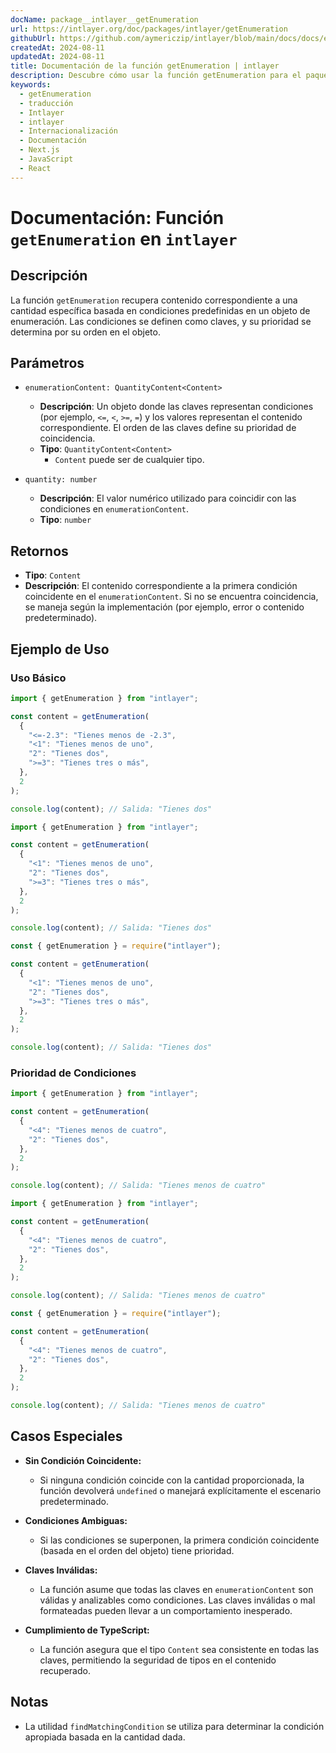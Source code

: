 ```yaml
---
docName: package__intlayer__getEnumeration
url: https://intlayer.org/doc/packages/intlayer/getEnumeration
githubUrl: https://github.com/aymericzip/intlayer/blob/main/docs/docs/en/packages/intlayer/getEnumeration.md
createdAt: 2024-08-11
updatedAt: 2024-08-11
title: Documentación de la función getEnumeration | intlayer
description: Descubre cómo usar la función getEnumeration para el paquete intlayer
keywords:
  - getEnumeration
  - traducción
  - Intlayer
  - intlayer
  - Internacionalización
  - Documentación
  - Next.js
  - JavaScript
  - React
---
```


# Documentación: Función `getEnumeration` en `intlayer`

## Descripción

La función `getEnumeration` recupera contenido correspondiente a una cantidad específica basada en condiciones predefinidas en un objeto de enumeración. Las condiciones se definen como claves, y su prioridad se determina por su orden en el objeto.

## Parámetros

- `enumerationContent: QuantityContent<Content>`

  - **Descripción**: Un objeto donde las claves representan condiciones (por ejemplo, `<=`, `<`, `>=`, `=`) y los valores representan el contenido correspondiente. El orden de las claves define su prioridad de coincidencia.
  - **Tipo**: `QuantityContent<Content>`
    - `Content` puede ser de cualquier tipo.

- `quantity: number`

  - **Descripción**: El valor numérico utilizado para coincidir con las condiciones en `enumerationContent`.
  - **Tipo**: `number`

## Retornos

- **Tipo**: `Content`
- **Descripción**: El contenido correspondiente a la primera condición coincidente en el `enumerationContent`. Si no se encuentra coincidencia, se maneja según la implementación (por ejemplo, error o contenido predeterminado).

## Ejemplo de Uso

### Uso Básico

```typescript codeFormat="typescript"
import { getEnumeration } from "intlayer";

const content = getEnumeration(
  {
    "<=-2.3": "Tienes menos de -2.3",
    "<1": "Tienes menos de uno",
    "2": "Tienes dos",
    ">=3": "Tienes tres o más",
  },
  2
);

console.log(content); // Salida: "Tienes dos"
```

```javascript codeFormat="esm"
import { getEnumeration } from "intlayer";

const content = getEnumeration(
  {
    "<1": "Tienes menos de uno",
    "2": "Tienes dos",
    ">=3": "Tienes tres o más",
  },
  2
);

console.log(content); // Salida: "Tienes dos"
```

```javascript codeFormat="commonjs"
const { getEnumeration } = require("intlayer");

const content = getEnumeration(
  {
    "<1": "Tienes menos de uno",
    "2": "Tienes dos",
    ">=3": "Tienes tres o más",
  },
  2
);

console.log(content); // Salida: "Tienes dos"
```

### Prioridad de Condiciones

```typescript codeFormat="typescript"
import { getEnumeration } from "intlayer";

const content = getEnumeration(
  {
    "<4": "Tienes menos de cuatro",
    "2": "Tienes dos",
  },
  2
);

console.log(content); // Salida: "Tienes menos de cuatro"
```

```javascript codeFormat="esm"
import { getEnumeration } from "intlayer";

const content = getEnumeration(
  {
    "<4": "Tienes menos de cuatro",
    "2": "Tienes dos",
  },
  2
);

console.log(content); // Salida: "Tienes menos de cuatro"
```

```javascript codeFormat="commonjs"
const { getEnumeration } = require("intlayer");

const content = getEnumeration(
  {
    "<4": "Tienes menos de cuatro",
    "2": "Tienes dos",
  },
  2
);

console.log(content); // Salida: "Tienes menos de cuatro"
```

## Casos Especiales

- **Sin Condición Coincidente:**

  - Si ninguna condición coincide con la cantidad proporcionada, la función devolverá `undefined` o manejará explícitamente el escenario predeterminado.

- **Condiciones Ambiguas:**

  - Si las condiciones se superponen, la primera condición coincidente (basada en el orden del objeto) tiene prioridad.

- **Claves Inválidas:**

  - La función asume que todas las claves en `enumerationContent` son válidas y analizables como condiciones. Las claves inválidas o mal formateadas pueden llevar a un comportamiento inesperado.

- **Cumplimiento de TypeScript:**
  - La función asegura que el tipo `Content` sea consistente en todas las claves, permitiendo la seguridad de tipos en el contenido recuperado.

## Notas

- La utilidad `findMatchingCondition` se utiliza para determinar la condición apropiada basada en la cantidad dada.
